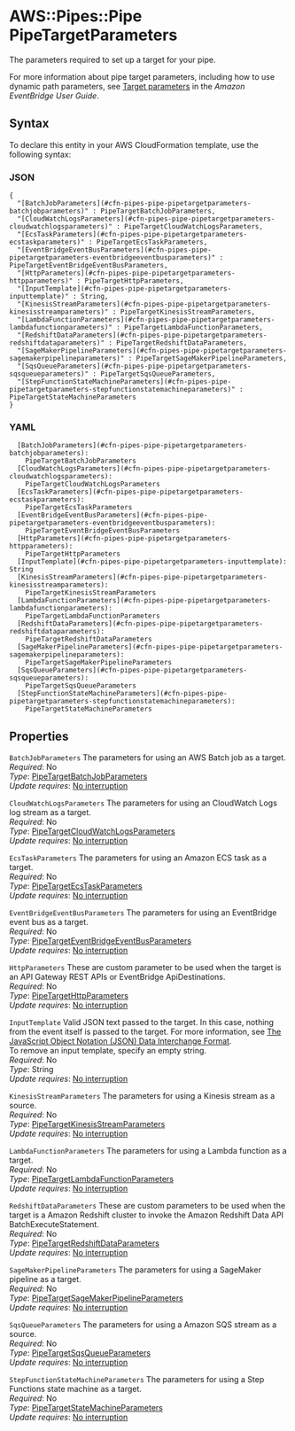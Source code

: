 # AWS::Pipes::Pipe PipeTargetParameters<a name="aws-properties-pipes-pipe-pipetargetparameters"></a>

The parameters required to set up a target for your pipe\.

For more information about pipe target parameters, including how to use dynamic path parameters, see [Target parameters](https://docs.aws.amazon.com/eventbridge/latest/userguide/eb-pipes-event-target.html) in the _Amazon EventBridge User Guide_\.

## Syntax<a name="aws-properties-pipes-pipe-pipetargetparameters-syntax"></a>

To declare this entity in your AWS CloudFormation template, use the following syntax:

### JSON<a name="aws-properties-pipes-pipe-pipetargetparameters-syntax.json"></a>

```
{
  "[BatchJobParameters](#cfn-pipes-pipe-pipetargetparameters-batchjobparameters)" : PipeTargetBatchJobParameters,
  "[CloudWatchLogsParameters](#cfn-pipes-pipe-pipetargetparameters-cloudwatchlogsparameters)" : PipeTargetCloudWatchLogsParameters,
  "[EcsTaskParameters](#cfn-pipes-pipe-pipetargetparameters-ecstaskparameters)" : PipeTargetEcsTaskParameters,
  "[EventBridgeEventBusParameters](#cfn-pipes-pipe-pipetargetparameters-eventbridgeeventbusparameters)" : PipeTargetEventBridgeEventBusParameters,
  "[HttpParameters](#cfn-pipes-pipe-pipetargetparameters-httpparameters)" : PipeTargetHttpParameters,
  "[InputTemplate](#cfn-pipes-pipe-pipetargetparameters-inputtemplate)" : String,
  "[KinesisStreamParameters](#cfn-pipes-pipe-pipetargetparameters-kinesisstreamparameters)" : PipeTargetKinesisStreamParameters,
  "[LambdaFunctionParameters](#cfn-pipes-pipe-pipetargetparameters-lambdafunctionparameters)" : PipeTargetLambdaFunctionParameters,
  "[RedshiftDataParameters](#cfn-pipes-pipe-pipetargetparameters-redshiftdataparameters)" : PipeTargetRedshiftDataParameters,
  "[SageMakerPipelineParameters](#cfn-pipes-pipe-pipetargetparameters-sagemakerpipelineparameters)" : PipeTargetSageMakerPipelineParameters,
  "[SqsQueueParameters](#cfn-pipes-pipe-pipetargetparameters-sqsqueueparameters)" : PipeTargetSqsQueueParameters,
  "[StepFunctionStateMachineParameters](#cfn-pipes-pipe-pipetargetparameters-stepfunctionstatemachineparameters)" : PipeTargetStateMachineParameters
}
```

### YAML<a name="aws-properties-pipes-pipe-pipetargetparameters-syntax.yaml"></a>

```
  [BatchJobParameters](#cfn-pipes-pipe-pipetargetparameters-batchjobparameters):
    PipeTargetBatchJobParameters
  [CloudWatchLogsParameters](#cfn-pipes-pipe-pipetargetparameters-cloudwatchlogsparameters):
    PipeTargetCloudWatchLogsParameters
  [EcsTaskParameters](#cfn-pipes-pipe-pipetargetparameters-ecstaskparameters):
    PipeTargetEcsTaskParameters
  [EventBridgeEventBusParameters](#cfn-pipes-pipe-pipetargetparameters-eventbridgeeventbusparameters):
    PipeTargetEventBridgeEventBusParameters
  [HttpParameters](#cfn-pipes-pipe-pipetargetparameters-httpparameters):
    PipeTargetHttpParameters
  [InputTemplate](#cfn-pipes-pipe-pipetargetparameters-inputtemplate): String
  [KinesisStreamParameters](#cfn-pipes-pipe-pipetargetparameters-kinesisstreamparameters):
    PipeTargetKinesisStreamParameters
  [LambdaFunctionParameters](#cfn-pipes-pipe-pipetargetparameters-lambdafunctionparameters):
    PipeTargetLambdaFunctionParameters
  [RedshiftDataParameters](#cfn-pipes-pipe-pipetargetparameters-redshiftdataparameters):
    PipeTargetRedshiftDataParameters
  [SageMakerPipelineParameters](#cfn-pipes-pipe-pipetargetparameters-sagemakerpipelineparameters):
    PipeTargetSageMakerPipelineParameters
  [SqsQueueParameters](#cfn-pipes-pipe-pipetargetparameters-sqsqueueparameters):
    PipeTargetSqsQueueParameters
  [StepFunctionStateMachineParameters](#cfn-pipes-pipe-pipetargetparameters-stepfunctionstatemachineparameters):
    PipeTargetStateMachineParameters
```

## Properties<a name="aws-properties-pipes-pipe-pipetargetparameters-properties"></a>

`BatchJobParameters` <a name="cfn-pipes-pipe-pipetargetparameters-batchjobparameters"></a>
The parameters for using an AWS Batch job as a target\.  
_Required_: No  
_Type_: [PipeTargetBatchJobParameters](aws-properties-pipes-pipe-pipetargetbatchjobparameters.md)  
_Update requires_: [No interruption](https://docs.aws.amazon.com/AWSCloudFormation/latest/UserGuide/using-cfn-updating-stacks-update-behaviors.html#update-no-interrupt)

`CloudWatchLogsParameters` <a name="cfn-pipes-pipe-pipetargetparameters-cloudwatchlogsparameters"></a>
The parameters for using an CloudWatch Logs log stream as a target\.  
_Required_: No  
_Type_: [PipeTargetCloudWatchLogsParameters](aws-properties-pipes-pipe-pipetargetcloudwatchlogsparameters.md)  
_Update requires_: [No interruption](https://docs.aws.amazon.com/AWSCloudFormation/latest/UserGuide/using-cfn-updating-stacks-update-behaviors.html#update-no-interrupt)

`EcsTaskParameters` <a name="cfn-pipes-pipe-pipetargetparameters-ecstaskparameters"></a>
The parameters for using an Amazon ECS task as a target\.  
_Required_: No  
_Type_: [PipeTargetEcsTaskParameters](aws-properties-pipes-pipe-pipetargetecstaskparameters.md)  
_Update requires_: [No interruption](https://docs.aws.amazon.com/AWSCloudFormation/latest/UserGuide/using-cfn-updating-stacks-update-behaviors.html#update-no-interrupt)

`EventBridgeEventBusParameters` <a name="cfn-pipes-pipe-pipetargetparameters-eventbridgeeventbusparameters"></a>
The parameters for using an EventBridge event bus as a target\.  
_Required_: No  
_Type_: [PipeTargetEventBridgeEventBusParameters](aws-properties-pipes-pipe-pipetargeteventbridgeeventbusparameters.md)  
_Update requires_: [No interruption](https://docs.aws.amazon.com/AWSCloudFormation/latest/UserGuide/using-cfn-updating-stacks-update-behaviors.html#update-no-interrupt)

`HttpParameters` <a name="cfn-pipes-pipe-pipetargetparameters-httpparameters"></a>
These are custom parameter to be used when the target is an API Gateway REST APIs or EventBridge ApiDestinations\.  
_Required_: No  
_Type_: [PipeTargetHttpParameters](aws-properties-pipes-pipe-pipetargethttpparameters.md)  
_Update requires_: [No interruption](https://docs.aws.amazon.com/AWSCloudFormation/latest/UserGuide/using-cfn-updating-stacks-update-behaviors.html#update-no-interrupt)

`InputTemplate` <a name="cfn-pipes-pipe-pipetargetparameters-inputtemplate"></a>
Valid JSON text passed to the target\. In this case, nothing from the event itself is passed to the target\. For more information, see [The JavaScript Object Notation \(JSON\) Data Interchange Format](http://www.rfc-editor.org/rfc/rfc7159.txt)\.  
To remove an input template, specify an empty string\.  
_Required_: No  
_Type_: String  
_Update requires_: [No interruption](https://docs.aws.amazon.com/AWSCloudFormation/latest/UserGuide/using-cfn-updating-stacks-update-behaviors.html#update-no-interrupt)

`KinesisStreamParameters` <a name="cfn-pipes-pipe-pipetargetparameters-kinesisstreamparameters"></a>
The parameters for using a Kinesis stream as a source\.  
_Required_: No  
_Type_: [PipeTargetKinesisStreamParameters](aws-properties-pipes-pipe-pipetargetkinesisstreamparameters.md)  
_Update requires_: [No interruption](https://docs.aws.amazon.com/AWSCloudFormation/latest/UserGuide/using-cfn-updating-stacks-update-behaviors.html#update-no-interrupt)

`LambdaFunctionParameters` <a name="cfn-pipes-pipe-pipetargetparameters-lambdafunctionparameters"></a>
The parameters for using a Lambda function as a target\.  
_Required_: No  
_Type_: [PipeTargetLambdaFunctionParameters](aws-properties-pipes-pipe-pipetargetlambdafunctionparameters.md)  
_Update requires_: [No interruption](https://docs.aws.amazon.com/AWSCloudFormation/latest/UserGuide/using-cfn-updating-stacks-update-behaviors.html#update-no-interrupt)

`RedshiftDataParameters` <a name="cfn-pipes-pipe-pipetargetparameters-redshiftdataparameters"></a>
These are custom parameters to be used when the target is a Amazon Redshift cluster to invoke the Amazon Redshift Data API BatchExecuteStatement\.  
_Required_: No  
_Type_: [PipeTargetRedshiftDataParameters](aws-properties-pipes-pipe-pipetargetredshiftdataparameters.md)  
_Update requires_: [No interruption](https://docs.aws.amazon.com/AWSCloudFormation/latest/UserGuide/using-cfn-updating-stacks-update-behaviors.html#update-no-interrupt)

`SageMakerPipelineParameters` <a name="cfn-pipes-pipe-pipetargetparameters-sagemakerpipelineparameters"></a>
The parameters for using a SageMaker pipeline as a target\.  
_Required_: No  
_Type_: [PipeTargetSageMakerPipelineParameters](aws-properties-pipes-pipe-pipetargetsagemakerpipelineparameters.md)  
_Update requires_: [No interruption](https://docs.aws.amazon.com/AWSCloudFormation/latest/UserGuide/using-cfn-updating-stacks-update-behaviors.html#update-no-interrupt)

`SqsQueueParameters` <a name="cfn-pipes-pipe-pipetargetparameters-sqsqueueparameters"></a>
The parameters for using a Amazon SQS stream as a source\.  
_Required_: No  
_Type_: [PipeTargetSqsQueueParameters](aws-properties-pipes-pipe-pipetargetsqsqueueparameters.md)  
_Update requires_: [No interruption](https://docs.aws.amazon.com/AWSCloudFormation/latest/UserGuide/using-cfn-updating-stacks-update-behaviors.html#update-no-interrupt)

`StepFunctionStateMachineParameters` <a name="cfn-pipes-pipe-pipetargetparameters-stepfunctionstatemachineparameters"></a>
The parameters for using a Step Functions state machine as a target\.  
_Required_: No  
_Type_: [PipeTargetStateMachineParameters](aws-properties-pipes-pipe-pipetargetstatemachineparameters.md)  
_Update requires_: [No interruption](https://docs.aws.amazon.com/AWSCloudFormation/latest/UserGuide/using-cfn-updating-stacks-update-behaviors.html#update-no-interrupt)
